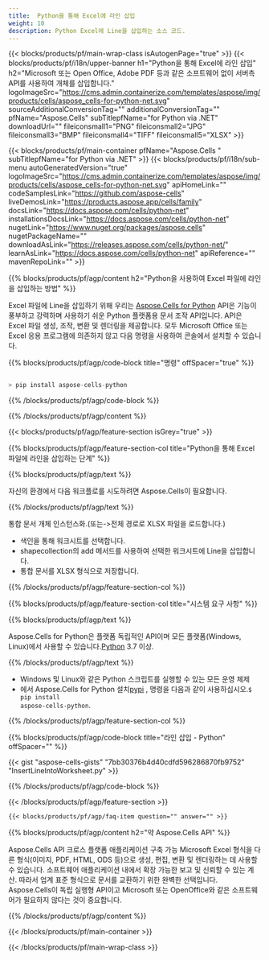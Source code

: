 ```yaml
---
title:  Python을 통해 Excel에 라인 삽입
weight: 10
description: Python Excel에 Line을 삽입하는 소스 코드.
---
```

{{< blocks/products/pf/main-wrap-class isAutogenPage="true" >}}
{{< blocks/products/pf/i18n/upper-banner h1="Python을 통해 Excel에 라인 삽입" h2="Microsoft 또는 Open Office, Adobe PDF 등과 같은 소프트웨어 없이 서버측 API를 사용하여 개체를 삽입합니다." logoImageSrc="https://cms.admin.containerize.com/templates/aspose/img/products/cells/aspose_cells-for-python-net.svg" sourceAdditionalConversionTag="" additionalConversionTag="" pfName="Aspose.Cells" subTitlepfName="for Python via .NET" downloadUrl="" fileiconsmall1="PNG" fileiconsmall2="JPG" fileiconsmall3="BMP" fileiconsmall4="TIFF" fileiconsmall5="XLSX" >}}

{{< blocks/products/pf/main-container pfName="Aspose.Cells " subTitlepfName="for Python via .NET" >}}
{{< blocks/products/pf/i18n/sub-menu autoGeneratedVersion="true" logoImageSrc="https://cms.admin.containerize.com/templates/aspose/img/products/cells/aspose_cells-for-python-net.svg" apiHomeLink="" codeSamplesLink="https://github.com/aspose-cells" liveDemosLink="https://products.aspose.app/cells/family" docsLink="https://docs.aspose.com/cells/python-net" installationsDocsLink="https://docs.aspose.com/cells/python-net" nugetLink="https://www.nuget.org/packages/aspose.cells" nugetPackageName="" downloadAsLink="https://releases.aspose.com/cells/python-net/" learnAsLink="https://docs.aspose.com/cells/python-net" apiReference="" mavenRepoLink="" >}}

{{% blocks/products/pf/agp/content h2="Python을 사용하여 Excel 파일에 라인을 삽입하는 방법" %}}

 Excel 파일에 Line을 삽입하기 위해 우리는
 [Aspose.Cells for Python](https://pypi.org/project/aspose-cells-python/) 
 API은 기능이 풍부하고 강력하며 사용하기 쉬운 Python 플랫폼용 문서 조작 API입니다. API은 Excel 파일 생성, 조작, 변환 및 렌더링을 제공합니다. 모두 Microsoft Office 또는 Excel 응용 프로그램에 의존하지 않고 다음 명령을 사용하여 콘솔에서 설치할 수 있습니다.

{{% blocks/products/pf/agp/code-block title="명령" offSpacer="true" %}}

```cs

> pip install aspose-cells-python

```

{{% /blocks/products/pf/agp/code-block %}}

{{% /blocks/products/pf/agp/content %}}

{{< blocks/products/pf/agp/feature-section isGrey="true" >}}

{{% blocks/products/pf/agp/feature-section-col title="Python을 통해 Excel 파일에 라인을 삽입하는 단계" %}}

{{% blocks/products/pf/agp/text %}}

자신의 환경에서 다음 워크플로를 시도하려면 Aspose.Cells이 필요합니다.

{{% /blocks/products/pf/agp/text %}}

통합 문서 개체 인스턴스화.(또는->전체 경로로 XLSX 파일을 로드합니다.)
+ 색인을 통해 워크시트를 선택합니다.
+ shapecollection의 add 메서드를 사용하여 선택한 워크시트에 Line을 삽입합니다.
+ 통합 문서를 XLSX 형식으로 저장합니다.

{{% /blocks/products/pf/agp/feature-section-col %}}

{{% blocks/products/pf/agp/feature-section-col title="시스템 요구 사항" %}}

{{% blocks/products/pf/agp/text %}}

Aspose.Cells for Python은 플랫폼 독립적인 API이며 모든 플랫폼(Windows, Linux)에서 사용할 수 있습니다.[Python](https://www.python.org/downloads/) 3.7 이상.
 
{{% /blocks/products/pf/agp/text %}}

-  Windows 및 Linux와 같은 Python 스크립트를 실행할 수 있는 모든 운영 체제
-  에서 Aspose.Cells for Python 설치<a href="https://pypi.org/project/aspose-cells-python/">pypi</a> , 명령을 다음과 같이 사용하십시오.<code>$ pip install aspose-cells-python</code>.

{{% /blocks/products/pf/agp/feature-section-col %}}

{{% blocks/products/pf/agp/code-block title="라인 삽입 - Python" offSpacer="" %}}

{{< gist "aspose-cells-gists" "7bb30376b4d40cdfd596286870fb9752" "InsertLineIntoWorksheet.py" >}}

{{% /blocks/products/pf/agp/code-block %}}

{{< /blocks/products/pf/agp/feature-section >}}

    {{< blocks/products/pf/agp/faq-item question="" answer="" >}}
 

<!-- aboutfile Starts -->

{{% blocks/products/pf/agp/content h2="약 Aspose.Cells API" %}}

Aspose.Cells API 크로스 플랫폼 애플리케이션 구축 가능 Microsoft Excel 형식을 다른 형식(이미지, PDF, HTML, ODS 등)으로 생성, 편집, 변환 및 렌더링하는 데 사용할 수 있습니다. 소프트웨어 애플리케이션 내에서 확장 가능한 보고 및 신뢰할 수 있는 계산. 따라서 업계 표준 형식으로 문서를 교환하기 위한 완벽한 선택입니다. Aspose.Cells이 독립 실행형 API이고 Microsoft 또는 OpenOffice와 같은 소프트웨어가 필요하지 않다는 것이 중요합니다.

{{% /blocks/products/pf/agp/content %}}



<!-- aboutfile Ends -->
<!--
{{< blocks/products/pf/agp/other-supported-section title="Other Supported Splitting Formats" subTitle="Using C#, One can also split large file into chunks of many other file formats including." >}}

{{< blocks/products/pf/agp/other-supported-section-item href="https://products.aspose.com/cells/net/splitter/ods/" name="ODS" description="OpenDocument Spreadsheet File" >}}
{{< blocks/products/pf/agp/other-supported-section-item href="https://products.aspose.com/cells/net/splitter/xls/" name="XLS" description="Excel Binary Format" >}}
{{< blocks/products/pf/agp/other-supported-section-item href="https://products.aspose.com/cells/net/splitter/xlsb/" name="XLSB" description="Binary Excel Workbook File" >}}
{{< blocks/products/pf/agp/other-supported-section-item href="https://products.aspose.com/cells/net/splitter/xlsm/" name="XLSM" description="Spreasheet File" >}}

{{< /blocks/products/pf/agp/other-supported-section >}}

-->

{{< /blocks/products/pf/main-container >}}
    
{{< /blocks/products/pf/main-wrap-class >}}
